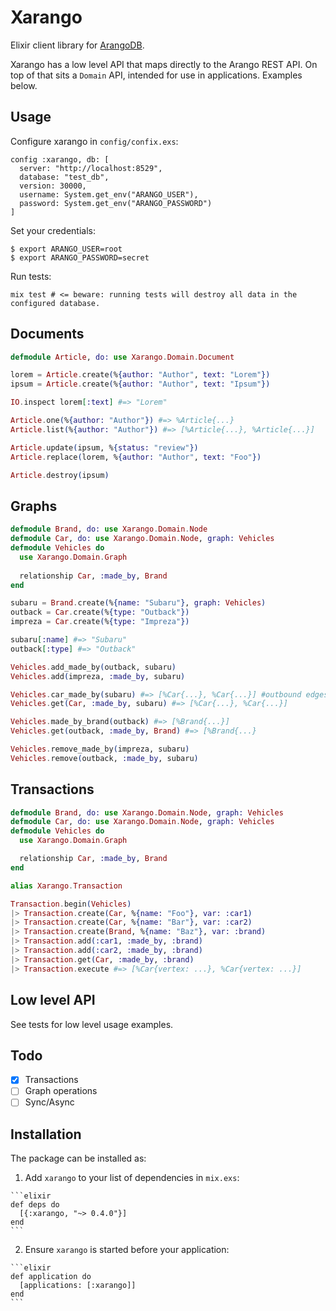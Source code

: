 # Xarango

Elixir client library for [ArangoDB](https://www.arangodb.com).

Xarango has a low level API that maps directly to the Arango REST API. On top of that sits a `Domain` API, intended for use in applications. Examples below.


## Usage

Configure xarango in `config/confix.exs`:

    config :xarango, db: [
      server: "http://localhost:8529",
      database: "test_db",
      version: 30000,
      username: System.get_env("ARANGO_USER"),
      password: System.get_env("ARANGO_PASSWORD")
    ]

Set your credentials:

    $ export ARANGO_USER=root
    $ export ARANGO_PASSWORD=secret

Run tests:

    mix test # <= beware: running tests will destroy all data in the configured database.
    
## Documents

```elixir
defmodule Article, do: use Xarango.Domain.Document

lorem = Article.create(%{author: "Author", text: "Lorem"})
ipsum = Article.create(%{author: "Author", text: "Ipsum"})

IO.inspect lorem[:text] #=> "Lorem"

Article.one(%{author: "Author"}) #=> %Article{...}
Article.list(%{author: "Author"}) #=> [%Article{...}, %Article{...}]

Article.update(ipsum, %{status: "review"})
Article.replace(lorem, %{author: "Author", text: "Foo"})

Article.destroy(ipsum)

```


## Graphs

```elixir
defmodule Brand, do: use Xarango.Domain.Node
defmodule Car, do: use Xarango.Domain.Node, graph: Vehicles
defmodule Vehicles do
  use Xarango.Domain.Graph
  
  relationship Car, :made_by, Brand
end

subaru = Brand.create(%{name: "Subaru"}, graph: Vehicles)
outback = Car.create(%{type: "Outback"})
impreza = Car.create(%{type: "Impreza"})

subaru[:name] #=> "Subaru"
outback[:type] #=> "Outback"

Vehicles.add_made_by(outback, subaru)
Vehicles.add(impreza, :made_by, subaru)

Vehicles.car_made_by(subaru) #=> [%Car{...}, %Car{...}] #outbound edges for car
Vehicles.get(Car, :made_by, subaru) #=> [%Car{...}, %Car{...}] 

Vehicles.made_by_brand(outback) #=> [%Brand{...}]
Vehicles.get(outback, :made_by, Brand) #=> [%Brand{...}

Vehicles.remove_made_by(impreza, subaru)
Vehicles.remove(outback, :made_by, subaru)

```

## Transactions

```elixir
defmodule Brand, do: use Xarango.Domain.Node, graph: Vehicles
defmodule Car, do: use Xarango.Domain.Node, graph: Vehicles
defmodule Vehicles do
  use Xarango.Domain.Graph

  relationship Car, :made_by, Brand
end

alias Xarango.Transaction

Transaction.begin(Vehicles)
|> Transaction.create(Car, %{name: "Foo"}, var: :car1)
|> Transaction.create(Car, %{name: "Bar"}, var: :car2)
|> Transaction.create(Brand, %{name: "Baz"}, var: :brand)
|> Transaction.add(:car1, :made_by, :brand)
|> Transaction.add(:car2, :made_by, :brand)
|> Transaction.get(Car, :made_by, :brand)
|> Transaction.execute #=> [%Car{vertex: ...}, %Car{vertex: ...}]
```

## Low level API

See tests for low level usage examples.

## Todo

- [x] Transactions
- [ ] Graph operations
- [ ] Sync/Async

## Installation

The package can be installed as:

  1. Add `xarango` to your list of dependencies in `mix.exs`:

    ```elixir
    def deps do
      [{:xarango, "~> 0.4.0"}]
    end
    ```

  2. Ensure `xarango` is started before your application:

    ```elixir
    def application do
      [applications: [:xarango]]
    end
    ```

